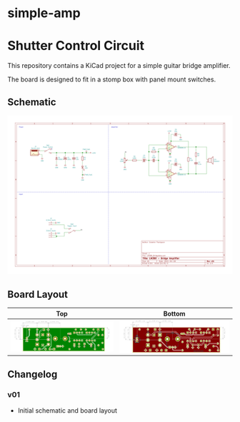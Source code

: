 # simple-amp
# Shutter Control Circuit
This repository contains a KiCad project for a simple guitar bridge amplifier.

The board is designed to fit in a stomp box with panel mount switches.

## Schematic
<img src="images/LM380_BridgeAmp-sch.svg">

## Board Layout
Top | Bottom
:---: | :---:
<img src="images/LM380_BridgeAmp-brd-back.svg"> | <img src="images/LM380_BridgeAmp-brd-front.svg">

## Changelog

### v01
* Initial schematic and board layout

